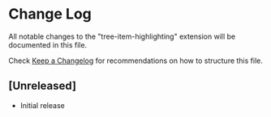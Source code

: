 # Change Log

All notable changes to the "tree-item-highlighting" extension will be documented in this file.

Check [Keep a Changelog](http://keepachangelog.com/) for recommendations on how to structure this file.

## [Unreleased]

- Initial release